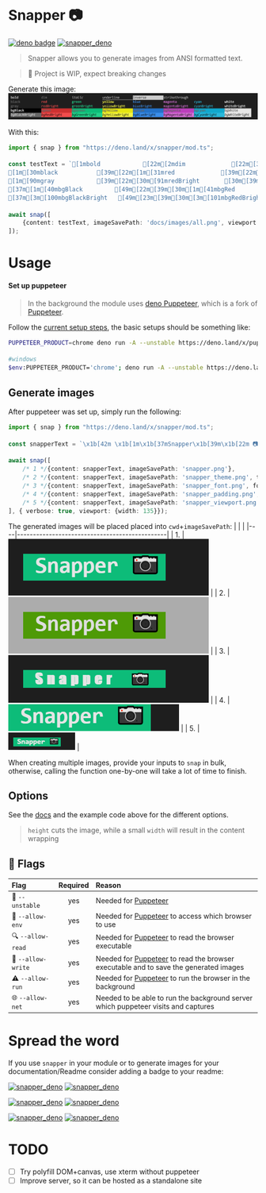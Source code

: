 # Snapper 📷
[![deno badge](https://img.shields.io/badge/deno.land/x-success?logo=deno&logoColor=black&labelColor=white&color=black)](https://deno.land/x/snapper)
[![snapper_deno](https://img.shields.io/badge/-snapper%20%F0%9F%93%B7-%230DBC79?style=flat-square)](https://github.com/littletof/snapper)


> Snapper allows you to generate images from ANSI formatted text.

> 🚧 Project is WIP, expect breaking changes

Generate this image:
![Example generated output](docs/images/all.png)

With this:
```ts
import { snap } from "https://deno.land/x/snapper/mod.ts";

const testText = `[1mbold            [22m[2mdim             [22m[3mitalic          [23m[4munderline       [24m[7minverse         [27m[9mstrikethrough   [29m 
[1m[30mblack           [39m[22m[1m[31mred             [39m[22m[1m[32mgreen           [39m[22m[1m[33myellow          [39m[22m[1m[34mblue            [39m[22m[1m[35mmagenta         [39m[22m[1m[36mcyan            [39m[22m[1m[37mwhite         [39m[22m
[1m[90mgray            [39m[22m[30m[91mredBright       [30m[39m[30m[92mgreenBright     [30m[39m[30m[93myellowBright    [30m[39m[30m[94mblueBright      [30m[39m[30m[95mmagentaBright   [30m[39m[30m[96mcyanBright      [30m[39m[30m[97mwhiteBright  [30m[39m
[37m[1m[40mbgBlack         [49m[22m[39m[30m[1m[41mbgRed           [49m[22m[39m[30m[1m[42mbgGreen         [49m[22m[39m[30m[1m[43mbgYellow        [49m[22m[39m[30m[1m[44mbgBlue          [49m[22m[39m[30m[1m[45mbgMagenta       [49m[22m[39m[30m[1m[46mbgCyan          [49m[22m[39m[30m[1m[47mbgWhite       [49m[22m[39m
[37m[3m[100mbgBlackBright   [49m[23m[39m[30m[3m[101mbgRedBright     [49m[23m[39m[30m[3m[102mbgGreenBright   [49m[23m[39m[30m[3m[103mbgYellowBright  [49m[23m[39m[30m[3m[104mbgBlueBright    [49m[23m[39m[30m[3m[105mbgMagentaBright [49m[23m[39m[30m[3m[106mbgCyanBright    [49m[23m[39m[30m[3m[107mbgWhiteBright [49m[23m[39m`;

await snap([
    {content: testText, imageSavePath: 'docs/images/all.png', viewport: {width: 1045}},
]);
```

# Usage

#### Set up puppeteer
> In the background the module uses [deno Puppeteer](https://deno.land/x/puppeteer@9.0.2), which is a fork of [Puppeteer](https://github.com/puppeteer/puppeteer).

Follow the [current setup steps](https://github.com/lucacasonato/deno-puppeteer#installation), the basic setups should be something like:

```bash
PUPPETEER_PRODUCT=chrome deno run -A --unstable https://deno.land/x/puppeteer@9.0.2/install.ts

#windows
$env:PUPPETEER_PRODUCT='chrome'; deno run -A --unstable https://deno.land/x/puppeteer@9.0.2/install.ts
```

## Generate images
After puppeteer was set up, simply run the following:

```ts
import { snap } from "https://deno.land/x/snapper/mod.ts";

const snapperText = `\x1b[42m \x1b[1m\x1b[37mSnapper\x1b[39m\x1b[22m 📷  \x1b[49m`;

await snap([
    /* 1 */{content: snapperText, imageSavePath: 'snapper.png'},
    /* 2 */{content: snapperText, imageSavePath: 'snapper_theme.png', theme: {background: '#acacac', green: '#297', brightWhite: '#ddd'}},
    /* 3 */{content: snapperText, imageSavePath: 'snapper_font.png', fontFamily: "fantasy", fontSize: 10},
    /* 4 */{content: snapperText, imageSavePath: 'snapper_padding.png', padding: '0px 0px 0px 0px', viewport: {width: 135}},
    /* 5 */{content: snapperText, imageSavePath: 'snapper_viewport.png', viewport: {width: 135, height: 35, deviceScaleFactor: 1}},
], { verbose: true, viewport: {width: 135}});
```

The generated images will be placed placed into `cwd`+`imageSavePath`:
|    |                                               |
|----|-----------------------------------------------|
| 1. | ![result](./docs/images/snapper.png)          |
| 2. | ![result](./docs/images/snapper_theme.png)    |
| 3. | ![result](./docs/images/snapper_font.png)     |
| 4. | ![result](./docs/images/snapper_padding.png)  |
| 5. | ![result](./docs/images/snapper_viewport.png) |

When creating multiple images, provide your inputs to `snap` in bulk, otherwise, calling the function one-by-one will take a lot of time to finish.

## Options
 See the [docs](https://doc.deno.land/https/deno.land%2Fx%2Fsnapper%2Fmod.ts) and the example code above for the different options.

> `height` cuts the image, while a small `width` will result in the content wrapping

## 🚩 Flags

|Flag| Required |Reason|
|:--|:-:|:--|
| 🚧 `--unstable`  | yes | Needed for [Puppeteer](https://deno.land/x/puppeteer) |
| 🧭 `--allow-env` | yes | Needed for [Puppeteer](https://deno.land/x/puppeteer) to access which browser to use |
| 🔍 `--allow-read` | yes | Needed for [Puppeteer](https://deno.land/x/puppeteer) to read the browser executable |
| 💾 `--allow-write` | yes | Needed for [Puppeteer](https://deno.land/x/puppeteer) to read the browser executable and to save the generated images |
| ⚠ `--allow-run` | yes | Needed for [Puppeteer](https://deno.land/x/puppeteer) to run the browser in the background |
| 🌐 `--allow-net` | yes | Needed to be able to run the background server which puppeteer visits and captures |

# Spread the word
If you use `snapper` in your module or to generate images for your documentation/Readme consider adding a badge to your readme:

[![snapper_deno](https://img.shields.io/badge/-snapper%20%F0%9F%93%B7-%230DBC79)](https://github.com/littletof/snapper)
[![snapper_deno](https://img.shields.io/badge/-snapper%20%F0%9F%93%B7-%230DBC79?style=flat-square)](https://github.com/littletof/snapper)

[![snapper_deno](https://img.shields.io/badge/-snapper%20%F0%9F%93%B7-black)](https://github.com/littletof/snapper)
[![snapper_deno](https://img.shields.io/badge/-snapper%20%F0%9F%93%B7-black?style=flat-square)](https://github.com/littletof/snapper)

[![snapper_deno](https://img.shields.io/badge/-%20snapper%20%F0%9F%93%B7-4E9A06)](https://github.com/littletof/snapper)
[![snapper_deno](https://img.shields.io/badge/-%20snapper%20%F0%9F%93%B7-4E9A06?style=flat-square)](https://github.com/littletof/snapper)

# TODO

- [ ] Try polyfill DOM+canvas, use xterm without puppeteer
- [ ] Improve server, so it can be hosted as a standalone site